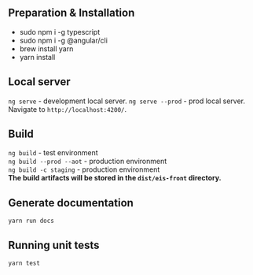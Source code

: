  ## Preparation & Installation
  - sudo npm i -g typescript
  - sudo npm i -g @angular/cli
  - brew install yarn
  - yarn install

## Local server

`ng serve` - development local server.
`ng serve --prod` - prod local server.
Navigate to `http://localhost:4200/`.

## Build

`ng build` - test environment <br>
`ng build --prod --aot` - production environment <br>
`ng build -c staging` - production environment <br>
<b>The build artifacts will be stored in the `dist/eis-front` directory.</b>

## Generate documentation

`yarn run docs`

## Running unit tests

`yarn test`
